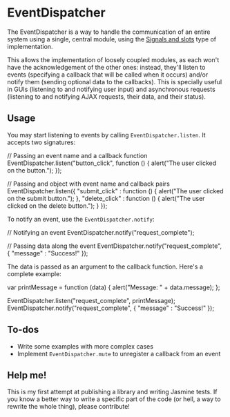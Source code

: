 # EventDispatcher

The EventDispatcher is a way to handle the communication of an entire system using a single, central module, using the [Signals and slots](http://en.wikipedia.org/wiki/Signals_and_slots) type of implementation.

This allows the implementation of loosely coupled modules, as each won't have the acknowledgement of the other ones: instead, they'll listen to events (specifying a callback that will be called when it occurs) and/or notify them (sending optional data to the callbacks). This is specially useful in GUIs (listening to and notifying user input) and asynchronous requests (listening to and notifying AJAX requests, their data, and their status).

## Usage

You may start listening to events by calling `EventDispatcher.listen`. It accepts two signatures:

  // Passing an event name and a callback function
  EventDispatcher.listen("button_click", function () {
    alert("The user clicked on the button.");
  });

  // Passing and object with event name and callback pairs
  EventDispatcher.listen({
    "submit_click" : function () {
      alert("The user clicked on the submit button.");
    },
    "delete_click" : function () {
      alert("The user clicked on the delete button.");
    }
  });

To notify an event, use the `EventDispatcher.notify`:

  // Notifying an event
  EventDispatcher.notify("request_complete");

  // Passing data along the event
  EventDispatcher.notify("request_complete", {
    "message" : "Success!"
  });

The data is passed as an argument to the callback function. Here's a complete example:

  var printMessage = function (data) {
    alert("Message: " + data.message);
  };

  EventDispatcher.listen("request_complete", printMessage);
  EventDispatcher.notify("request_complete", {
    "message" : "Success!"
  });

## To-dos

* Write some examples with more complex cases
* Implement `EventDispatcher.mute` to unregister a callback from an event

## Help me!

This is my first attempt at publishing a library and writing Jasmine tests. If you know a better way to write a specific part of the code (or hell, a way to rewrite the whole thing), please contribute!